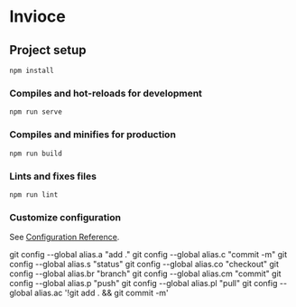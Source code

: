 # Invioce

## Project setup
```
npm install
```

### Compiles and hot-reloads for development
```
npm run serve
```

### Compiles and minifies for production
```
npm run build
```

### Lints and fixes files
```
npm run lint
```

### Customize configuration
See [Configuration Reference](https://cli.vuejs.org/config/).


git config --global alias.a "add ."
git config --global alias.c "commit -m"
git config --global alias.s "status"
git config --global alias.co "checkout"
git config --global alias.br "branch"
git config --global alias.cm "commit"
git config --global alias.p "push"
git config --global alias.pl "pull"
git config --global alias.ac '!git add . && git commit -m'